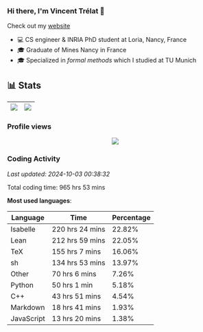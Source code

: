### Hi there, I'm Vincent Trélat 👋

Check out my [website](https://vtrelat.github.io)

-   💻 CS engineer & INRIA PhD student at Loria, Nancy, France
-   🎓 Graduate of Mines Nancy in France
-   🎓 Specialized in _formal methods_ which I studied at TU Munich

## 📊 **Stats**

| <img align="center" src="https://readme-stats.clckblog.space/api?username=VTrelat&show_icons=true&include_all_commits=true&theme=tokyonight&hide_border=true" /> | <img align="center" src="https://readme-stats.clckblog.space/api/top-langs/?username=VTrelat&layout=compact&theme=tokyonight&hide_border=true" /> |
| ---------------------------------------------------------------------------------------------------------------------------------------------------------------- | ------------------------------------------------------------------------------------------------------------------------------------------------- |

### Profile views

<p align="center">
 <img src="https://profile-counter.glitch.me/VTrelat/count.svg" />
</p>

<!--automations-->
### Coding Activity
_Last updated: 2024-10-03 00:38:32_

Total coding time: 965 hrs 53 mins

**Most used languages**:

| Language | Time | Percentage |
| ------------- | ------------- | ------------- |
| Isabelle | 220 hrs 24 mins | 22.82% |
| Lean | 212 hrs 59 mins | 22.05% |
| TeX | 155 hrs 7 mins | 16.06% |
| sh | 134 hrs 53 mins | 13.97% |
| Other | 70 hrs 6 mins | 7.26% |
| Python | 50 hrs 1 min | 5.18% |
| C++ | 43 hrs 51 mins | 4.54% |
| Markdown | 18 hrs 41 mins | 1.93% |
| JavaScript | 13 hrs 20 mins | 1.38% |

